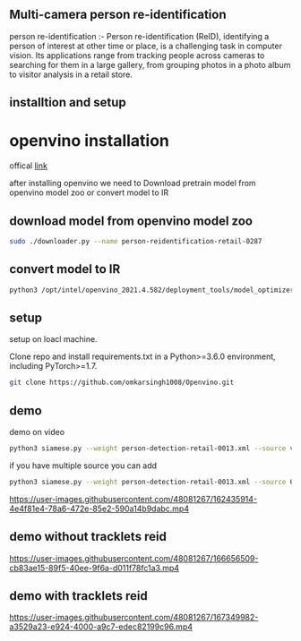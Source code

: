 ## Multi-camera person re-identification

person re-identification :- Person re-identification (ReID), identifying a person of interest at other time or place, is a challenging task in computer vision. Its applications range from tracking people across cameras to searching for them in a large gallery, from grouping photos in a photo album to visitor analysis in a retail store. 

## installtion and setup

# openvino installation 
offical [link](https://docs.openvino.ai/latest/openvino_docs_install_guides_installing_openvino_linux.html)

after installing openvino we need to Download pretrain model from openvino model zoo or convert model to IR
## download model from openvino model zoo
```bash
sudo ./downloader.py --name person-reidentification-retail-0287
```
## convert model to IR
```bash
python3 /opt/intel/openvino_2021.4.582/deployment_tools/model_optimizer/mo_tf.py --saved_model_dir /media/omkar/new_model/saved_model --transformations_config /opt/intel/openvino_2021.4.582/deployment_tools/model_optimizer/extensions/front/tf/ssd_support_api_v2.4.json --tensorflow_object_detection_api_pipeline_config /media/omkar/new_model/pipeline.config --reverse_input_channels
```

## setup 

setup on loacl machine.

Clone repo and install requirements.txt in a Python>=3.6.0 environment, including PyTorch>=1.7.
```bash
git clone https://github.com/omkarsingh1008/Openvino.git
```
## demo
demo on video

```bash
python3 siamese.py --weight person-detection-retail-0013.xml --source video_path
```
if you have multiple source you can add 

```bash
python3 siamese.py --weight person-detection-retail-0013.xml --source 0 2
```

https://user-images.githubusercontent.com/48081267/162435914-4e4f81e4-78a6-472e-85e2-590a14b9dabc.mp4

## demo without tracklets reid


https://user-images.githubusercontent.com/48081267/166656509-cb83ae15-89f5-40ee-9f6a-d011f78fc1a3.mp4

## demo with tracklets reid







https://user-images.githubusercontent.com/48081267/167349982-a3529a23-e924-4000-a9c7-edec82199c96.mp4


